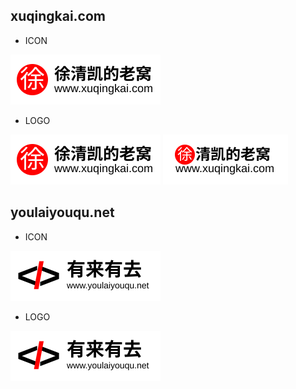 ## xuqingkai.com

- ICON
<img src="./xuqingkai.com/logo1.svg" height="80" />

- LOGO
<img src="./xuqingkai.com/logo1.svg" height="80" />
<img src="./xuqingkai.com/logo2.svg" height="80" />

## youlaiyouqu.net

- ICON
<img src="./youlaiyouqu.net/logo1.svg" height="80" />

- LOGO
<img src="./youlaiyouqu.net/logo1.svg" height="80" />

